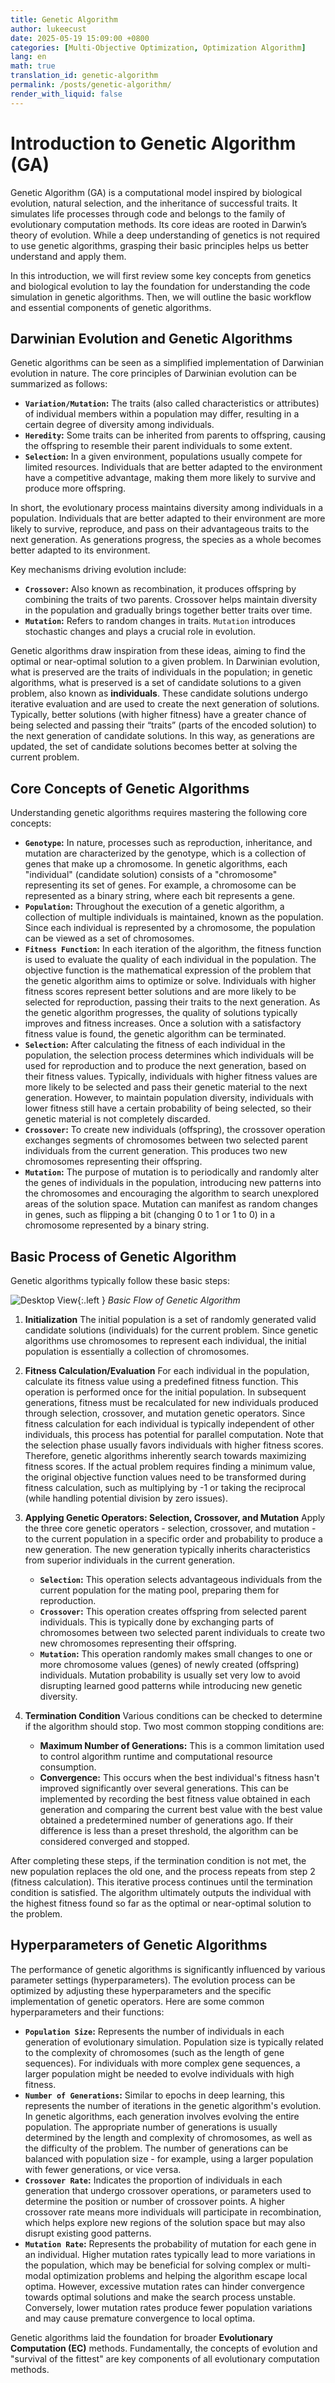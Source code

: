 ```yaml
---
title: Genetic Algorithm
author: lukeecust
date: 2025-05-19 15:09:00 +0800
categories: [Multi-Objective Optimization, Optimization Algorithm]
lang: en
math: true
translation_id: genetic-algorithm
permalink: /posts/genetic-algorithm/
render_with_liquid: false
---
```


# Introduction to Genetic Algorithm (GA)

Genetic Algorithm (GA) is a computational model inspired by biological evolution, natural selection, and the inheritance of successful traits. It simulates life processes through code and belongs to the family of evolutionary computation methods. Its core ideas are rooted in Darwin’s theory of evolution. While a deep understanding of genetics is not required to use genetic algorithms, grasping their basic principles helps us better understand and apply them.

In this introduction, we will first review some key concepts from genetics and biological evolution to lay the foundation for understanding the code simulation in genetic algorithms. Then, we will outline the basic workflow and essential components of genetic algorithms.

## Darwinian Evolution and Genetic Algorithms

Genetic algorithms can be seen as a simplified implementation of Darwinian evolution in nature. The core principles of Darwinian evolution can be summarized as follows:

*   **`Variation/Mutation`:** The traits (also called characteristics or attributes) of individual members within a population may differ, resulting in a certain degree of diversity among individuals.
*   **`Heredity`:** Some traits can be inherited from parents to offspring, causing the offspring to resemble their parent individuals to some extent.
*   **`Selection`:** In a given environment, populations usually compete for limited resources. Individuals that are better adapted to the environment have a competitive advantage, making them more likely to survive and produce more offspring.

In short, the evolutionary process maintains diversity among individuals in a population. Individuals that are better adapted to their environment are more likely to survive, reproduce, and pass on their advantageous traits to the next generation. As generations progress, the species as a whole becomes better adapted to its environment.

Key mechanisms driving evolution include:

*   **`Crossover`:** Also known as recombination, it produces offspring by combining the traits of two parents. Crossover helps maintain diversity in the population and gradually brings together better traits over time.
*   **`Mutation`:** Refers to random changes in traits. `Mutation` introduces stochastic changes and plays a crucial role in evolution.

Genetic algorithms draw inspiration from these ideas, aiming to find the optimal or near-optimal solution to a given problem. In Darwinian evolution, what is preserved are the traits of individuals in the population; in genetic algorithms, what is preserved is a set of candidate solutions to a given problem, also known as **individuals**. These candidate solutions undergo iterative evaluation and are used to create the next generation of solutions. Typically, better solutions (with higher fitness) have a greater chance of being selected and passing their “traits” (parts of the encoded solution) to the next generation of candidate solutions. In this way, as generations are updated, the set of candidate solutions becomes better at solving the current problem.

## Core Concepts of Genetic Algorithms

Understanding genetic algorithms requires mastering the following core concepts:

*   **`Genotype`:** In nature, processes such as reproduction, inheritance, and mutation are characterized by the genotype, which is a collection of genes that make up a chromosome. In genetic algorithms, each "individual" (candidate solution) consists of a "chromosome" representing its set of genes. For example, a chromosome can be represented as a binary string, where each bit represents a gene.
*   **`Population`:** Throughout the execution of a genetic algorithm, a collection of multiple individuals is maintained, known as the population. Since each individual is represented by a chromosome, the population can be viewed as a set of chromosomes.
*   **`Fitness Function`:** In each iteration of the algorithm, the fitness function is used to evaluate the quality of each individual in the population. The objective function is the mathematical expression of the problem that the genetic algorithm aims to optimize or solve. Individuals with higher fitness scores represent better solutions and are more likely to be selected for reproduction, passing their traits to the next generation. As the genetic algorithm progresses, the quality of solutions typically improves and fitness increases. Once a solution with a satisfactory fitness value is found, the genetic algorithm can be terminated.
*   **`Selection`:** After calculating the fitness of each individual in the population, the selection process determines which individuals will be used for reproduction and to produce the next generation, based on their fitness values. Typically, individuals with higher fitness values are more likely to be selected and pass their genetic material to the next generation. However, to maintain population diversity, individuals with lower fitness still have a certain probability of being selected, so their genetic material is not completely discarded.
*   **`Crossover`:** To create new individuals (offspring), the crossover operation exchanges segments of chromosomes between two selected parent individuals from the current generation. This produces two new chromosomes representing their offspring.
*   **`Mutation`:** The purpose of mutation is to periodically and randomly alter the genes of individuals in the population, introducing new patterns into the chromosomes and encouraging the algorithm to search unexplored areas of the solution space. Mutation can manifest as random changes in genes, such as flipping a bit (changing 0 to 1 or 1 to 0) in a chromosome represented by a binary string.

## Basic Process of Genetic Algorithm

Genetic algorithms typically follow these basic steps:

![Desktop View](/blog/assets/images/2025-05-19-genetic-algorithm/basic-flow-of-a-genetic-algorithm.png){:.left }
_Basic Flow of Genetic Algorithm_

1.  **Initialization**
    The initial population is a set of randomly generated valid candidate solutions (individuals) for the current problem. Since genetic algorithms use chromosomes to represent each individual, the initial population is essentially a collection of chromosomes.

2.  **Fitness Calculation/Evaluation**
    For each individual in the population, calculate its fitness value using a predefined fitness function. This operation is performed once for the initial population. In subsequent generations, fitness must be recalculated for new individuals produced through selection, crossover, and mutation genetic operators. Since fitness calculation for each individual is typically independent of other individuals, this process has potential for parallel computation.
    Note that the selection phase usually favors individuals with higher fitness scores. Therefore, genetic algorithms inherently search towards maximizing fitness scores. If the actual problem requires finding a minimum value, the original objective function values need to be transformed during fitness calculation, such as multiplying by -1 or taking the reciprocal (while handling potential division by zero issues).

3.  **Applying Genetic Operators: Selection, Crossover, and Mutation**
    Apply the three core genetic operators - selection, crossover, and mutation - to the current population in a specific order and probability to produce a new generation. The new generation typically inherits characteristics from superior individuals in the current generation.
    *   **`Selection`:** This operation selects advantageous individuals from the current population for the mating pool, preparing them for reproduction.
    *   **`Crossover`:** This operation creates offspring from selected parent individuals. This is typically done by exchanging parts of chromosomes between two selected parent individuals to create two new chromosomes representing their offspring.
    *   **`Mutation`:** This operation randomly makes small changes to one or more chromosome values (genes) of newly created (offspring) individuals. Mutation probability is usually set very low to avoid disrupting learned good patterns while introducing new genetic diversity.

4.  **Termination Condition**
    Various conditions can be checked to determine if the algorithm should stop. Two most common stopping conditions are:
    *   **Maximum Number of Generations:** This is a common limitation used to control algorithm runtime and computational resource consumption.
    *   **Convergence:** This occurs when the best individual's fitness hasn't improved significantly over several generations. This can be implemented by recording the best fitness value obtained in each generation and comparing the current best value with the best value obtained a predetermined number of generations ago. If their difference is less than a preset threshold, the algorithm can be considered converged and stopped.

After completing these steps, if the termination condition is not met, the new population replaces the old one, and the process repeats from step 2 (fitness calculation). This iterative process continues until the termination condition is satisfied. The algorithm ultimately outputs the individual with the highest fitness found so far as the optimal or near-optimal solution to the problem.


## Hyperparameters of Genetic Algorithms

The performance of genetic algorithms is significantly influenced by various parameter settings (hyperparameters). The evolution process can be optimized by adjusting these hyperparameters and the specific implementation of genetic operators. Here are some common hyperparameters and their functions:

*   **`Population Size`:** Represents the number of individuals in each generation of evolutionary simulation. Population size is typically related to the complexity of chromosomes (such as the length of gene sequences). For individuals with more complex gene sequences, a larger population might be needed to evolve individuals with high fitness.
*   **`Number of Generations`:** Similar to epochs in deep learning, this represents the number of iterations in the genetic algorithm's evolution. In genetic algorithms, each generation involves evolving the entire population. The appropriate number of generations is usually determined by the length and complexity of chromosomes, as well as the difficulty of the problem. The number of generations can be balanced with population size - for example, using a larger population with fewer generations, or vice versa.
*   **`Crossover Rate`:** Indicates the proportion of individuals in each generation that undergo crossover operations, or parameters used to determine the position or number of crossover points. A higher crossover rate means more individuals will participate in recombination, which helps explore new regions of the solution space but may also disrupt existing good patterns.
*   **`Mutation Rate`:** Represents the probability of mutation for each gene in an individual. Higher mutation rates typically lead to more variations in the population, which may be beneficial for solving complex or multi-modal optimization problems and helping the algorithm escape local optima. However, excessive mutation rates can hinder convergence towards optimal solutions and make the search process unstable. Conversely, lower mutation rates produce fewer population variations and may cause premature convergence to local optima.

Genetic algorithms laid the foundation for broader **Evolutionary Computation (EC)** methods. Fundamentally, the concepts of evolution and "survival of the fittest" are key components of all evolutionary computation methods.
